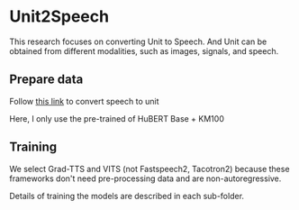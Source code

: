 # Unit2Speech

This research focuses on converting Unit to Speech. And Unit can be obtained from different modalities, such as images, signals, and speech.

## Prepare data
Follow [this link](https://github.com/facebookresearch/fairseq/tree/main/examples/textless_nlp/gslm/speech2unit) to convert speech to unit

Here, I only use the pre-trained of HuBERT Base + KM100

## Training
We select Grad-TTS and VITS (not Fastspeech2, Tacotron2) because these frameworks don't need pre-processing data and are non-autoregressive.

Details of training the models are described in each sub-folder.

